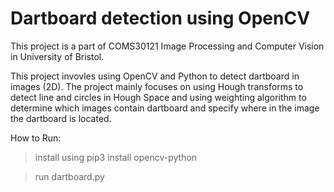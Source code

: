 # Dartboard detection using OpenCV 
This project is a part of COMS30121 Image Processing and Computer Vision in University of Bristol. 

This project invovles using OpenCV and Python to detect dartboard in images (2D). The project mainly focuses on using Hough transforms to detect line and circles in Hough Space and using weighting algorithm to determine which images contain dartboard and specify where in the image the dartboard is located. 

How to Run: 
> install using pip3 install opencv-python

> run dartboard.py

